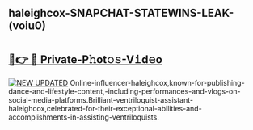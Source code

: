 ## haleighcox-SNAPCHAT-STATEWINS-LEAK-(voiu0)


# <h2><a href="https://mediaupload.pro?-20M">🔗👉 🔴 Private-P𝚑ot𝚘𝚜-V𝚒d𝚎o</a></h2>

[![NEW UPDATED](https://i.imgur.com/0qMVB7G.gif)](https://mediaupload.pro?-20M)
Online-influencer-haleighcox,known-for-publishing-dance-and-lifestyle-content,-including-performances-and-vlogs-on-social-media-platforms.Brilliant-ventriloquist-assistant-haleighcox,celebrated-for-their-exceptional-abilities-and-accomplishments-in-assisting-ventriloquists.  
